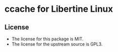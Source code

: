 # ccache for Libertine Linux

## License

* The license for this package is MIT.
* The license for the upstream source is GPL3.
